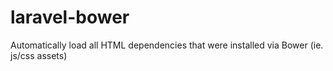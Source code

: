 laravel-bower
=============

Automatically load all HTML dependencies that were installed via Bower (ie. js/css assets)
